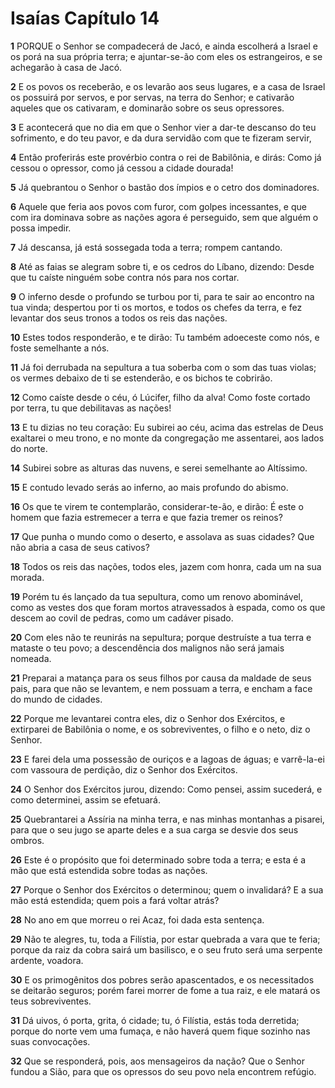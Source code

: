 # Isaías Capítulo 14

**1** 	PORQUE o Senhor se compadecerá de Jacó, e ainda escolherá a Israel e os porá na sua própria terra; e ajuntar-se-ão com eles os estrangeiros, e se achegarão à casa de Jacó.

**2** 	E os povos os receberão, e os levarão aos seus lugares, e a casa de Israel os possuirá por servos, e por servas, na terra do Senhor; e cativarão aqueles que os cativaram, e dominarão sobre os seus opressores.

**3** 	E acontecerá que no dia em que o Senhor vier a dar-te descanso do teu sofrimento, e do teu pavor, e da dura servidão com que te fizeram servir,

**4** 	Então proferirás este provérbio contra o rei de Babilônia, e dirás: Como já cessou o opressor, como já cessou a cidade dourada!

**5** 	Já quebrantou o Senhor o bastão dos ímpios e o cetro dos dominadores.

**6** 	Aquele que feria aos povos com furor, com golpes incessantes, e que com ira dominava sobre as nações agora é perseguido, sem que alguém o possa impedir.

**7** 	Já descansa, já está sossegada toda a terra; rompem cantando.

**8** 	Até as faias se alegram sobre ti, e os cedros do Líbano, dizendo: Desde que tu caíste ninguém sobe contra nós para nos cortar.

**9** 	O inferno desde o profundo se turbou por ti, para te sair ao encontro na tua vinda; despertou por ti os mortos, e todos os chefes da terra, e fez levantar dos seus tronos a todos os reis das nações.

**10** 	Estes todos responderão, e te dirão: Tu também adoeceste como nós, e foste semelhante a nós.

**11** 	Já foi derrubada na sepultura a tua soberba com o som das tuas violas; os vermes debaixo de ti se estenderão, e os bichos te cobrirão.

**12** 	Como caíste desde o céu, ó Lúcifer, filho da alva! Como foste cortado por terra, tu que debilitavas as nações!

**13** 	E tu dizias no teu coração: Eu subirei ao céu, acima das estrelas de Deus exaltarei o meu trono, e no monte da congregação me assentarei, aos lados do norte.

**14** 	Subirei sobre as alturas das nuvens, e serei semelhante ao Altíssimo.

**15** 	E contudo levado serás ao inferno, ao mais profundo do abismo.

**16** 	Os que te virem te contemplarão, considerar-te-ão, e dirão: É este o homem que fazia estremecer a terra e que fazia tremer os reinos?

**17** 	Que punha o mundo como o deserto, e assolava as suas cidades? Que não abria a casa de seus cativos?

**18** 	Todos os reis das nações, todos eles, jazem com honra, cada um na sua morada.

**19** 	Porém tu és lançado da tua sepultura, como um renovo abominável, como as vestes dos que foram mortos atravessados à espada, como os que descem ao covil de pedras, como um cadáver pisado.

**20** 	Com eles não te reunirás na sepultura; porque destruíste a tua terra e mataste o teu povo; a descendência dos malignos não será jamais nomeada.

**21** 	Preparai a matança para os seus filhos por causa da maldade de seus pais, para que não se levantem, e nem possuam a terra, e encham a face do mundo de cidades.

**22** 	Porque me levantarei contra eles, diz o Senhor dos Exércitos, e extirparei de Babilônia o nome, e os sobreviventes, o filho e o neto, diz o Senhor.

**23** 	E farei dela uma possessão de ouriços e a lagoas de águas; e varrê-la-ei com vassoura de perdição, diz o Senhor dos Exércitos.

**24** 	O Senhor dos Exércitos jurou, dizendo: Como pensei, assim sucederá, e como determinei, assim se efetuará.

**25** 	Quebrantarei a Assíria na minha terra, e nas minhas montanhas a pisarei, para que o seu jugo se aparte deles e a sua carga se desvie dos seus ombros.

**26** 	Este é o propósito que foi determinado sobre toda a terra; e esta é a mão que está estendida sobre todas as nações.

**27** 	Porque o Senhor dos Exércitos o determinou; quem o invalidará? E a sua mão está estendida; quem pois a fará voltar atrás?

**28** 	No ano em que morreu o rei Acaz, foi dada esta sentença.

**29** 	Não te alegres, tu, toda a Filístia, por estar quebrada a vara que te feria; porque da raiz da cobra sairá um basilisco, e o seu fruto será uma serpente ardente, voadora.

**30** 	E os primogênitos dos pobres serão apascentados, e os necessitados se deitarão seguros; porém farei morrer de fome a tua raiz, e ele matará os teus sobreviventes.

**31** 	Dá uivos, ó porta, grita, ó cidade; tu, ó Filístia, estás toda derretida; porque do norte vem uma fumaça, e não haverá quem fique sozinho nas suas convocações.

**32** 	Que se responderá, pois, aos mensageiros da nação? Que o Senhor fundou a Sião, para que os opressos do seu povo nela encontrem refúgio.

